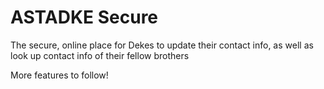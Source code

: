 # ASTADKE Secure
The secure, online place for Dekes to update their contact info, as well as look up contact info of their fellow brothers

More features to follow!
